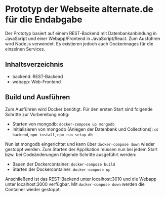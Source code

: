 # Prototyp der Webseite alternate.de für die Endabgabe

Der Prototyp basiert auf einem REST-Backend mit Datenbankanbindung in JavaScript und einer Webapp/Frontend in JavaScript/React. Zum Ausführen wird Node.js verwendet. Es existieren jedoch auch Dockerimages für die einzelnen Services.

## Inhaltsverzeichnis

- backend: REST-Backend
- webapp: Web-Frontend

## Build und Ausführen

Zum Ausführen wird Docker benötigt. Für den ersten Start sind folgende Schritte zur Vorbereitung nötig:

- Starten von mongodb: `docker-compose up mongodb`
- Initialisieren von mongodb (Anlegen der Datenbank und Collections): `cd backend`, `npm install`, `npm run setup-db`

Nun ist mongodb eingerichtet und kann über `docker-compose down` wieder gestoppt werden. Zum Starten der Applikation müssen nun bei jedem Start bzw. bei Codeänderungen folgende Schritte ausgeführt werden:

- Bauen der Dockercontainer: `docker-compose build`
- Starten der Dockercontainer: `docker-compose up`

Anschließend ist das REST-Backend unter localhost:3010 und die Webapp unter localhost:3000 verfügbar. Mit `docker-compose down` werden die Container wieder gestoppt.
